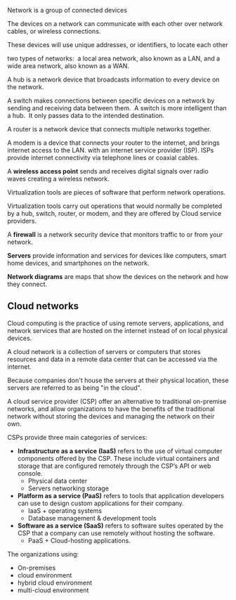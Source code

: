 Network is a group of connected devices

The devices on a network can communicate with each other over network cables, or wireless connections.

These devices will use unique addresses, or identifiers, to locate each other

two types of networks: 
a local area network, also known as a LAN, and a wide area network, also known as a WAN.

A hub is a network device that broadcasts information to every device on the network.

A switch makes connections between specific devices on a network by sending and receiving data between them. 
A switch is more intelligent than a hub. 
It only passes data to the intended destination.

A router is a network device that connects multiple networks together.

A modem is a device that connects your router to the internet, and brings internet access to the LAN. with an internet service provider (ISP). ISPs provide internet connectivity via telephone lines or coaxial cables.

A **wireless access point** sends and receives digital signals over radio waves creating a wireless network.

Virtualization tools are pieces of software that perform network operations.

Virtualization tools carry out operations that would normally be completed by a hub, switch, router, or modem, and they are offered by Cloud service providers.

A **firewall** is a network security device that monitors traffic to or from your network.

**Servers** provide information and services for devices like computers, smart home devices, and smartphones on the network.

**Network diagrams** are maps that show the devices on the network and how they connect.

## Cloud networks

Cloud computing is the practice of using remote servers, applications, and network services that are hosted on the internet instead of on local physical devices.

A cloud network is a collection of servers or computers that stores resources and data in a remote data center that can be accessed via the internet. 

Because companies don't house the servers at their physical location, these servers are referred to as being "in the cloud".

A cloud service provider (CSP) offer an alternative to traditional on-premise networks, and allow organizations to have the benefits of the traditional network without storing the devices and managing the network on their own.

CSPs provide three main categories of services:

- **Infrastructure as a service** **(IaaS)** refers to the use of virtual computer components offered by the CSP. These include virtual containers and storage that are configured remotely through the CSP’s API or web console.
	- Physical data center
	- Servers networking storage
- **Platform as a service (PaaS)** refers to tools that application developers can use to design custom applications for their company.
	- IaaS + operating systems
	- Database management & development tools
- **Software as a service (SaaS)** refers to software suites operated by the CSP that a company can use remotely without hosting the software.
	- PaaS + Cloud-hosting applications.

The organizations using:
- On-premises
- cloud environment
- hybrid cloud environment
- multi-cloud environment
